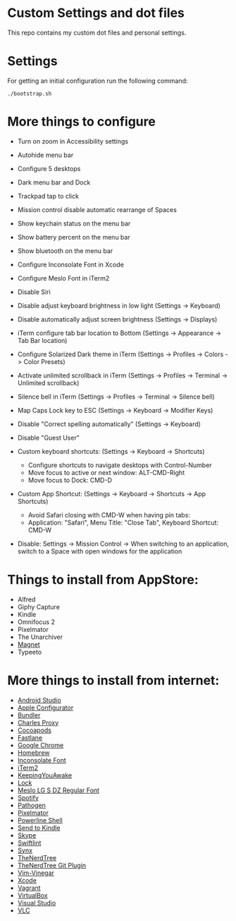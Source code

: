 # Custom Settings and dot files

This repo contains my custom dot files and personal settings.

# Settings

For getting an initial configuration run the following command:
```
./bootstrap.sh
```

# More things to configure

* Turn on zoom in Accessibility settings
* Autohide menu bar
* Configure 5 desktops
* Dark menu bar and Dock
* Trackpad tap to click
* Mission control disable automatic rearrange of Spaces
* Show keychain status on the menu bar
* Show battery percent on the menu bar
* Show bluetooth on the menu bar
* Configure Inconsolate Font in Xcode
* Configure Meslo Font in iTerm2
* Disable Siri
* Disable adjust keyboard brightness in low light (Settings -> Keyboard)
* Disable automatically adjust screen brightness (Settings -> Displays)
* iTerm configure tab bar location to Bottom (Settings -> Appearance -> Tab Bar location)
* Configure Solarized Dark theme in iTerm (Settings -> Profiles -> Colors -> Color Presets)
* Activate unlimited scrollback in iTerm (Settings -> Profiles -> Terminal -> Unlimited scrollback)
* Silence bell in iTerm (Settings -> Profiles -> Terminal -> Silence bell)
* Map Caps Lock key to ESC (Settings -> Keyboard -> Modifier Keys)
* Disable "Correct spelling automatically" (Settings -> Keyboard)
* Disable "Guest User"
* Custom keyboard shortcuts: (Settings -> Keyboard -> Shortcuts)
    - Configure shortcuts to navigate desktops with Control-Number
    - Move focus to active or next window: ALT-CMD-Right
    - Move focus to Dock: CMD-D
* Custom App Shortcut: (Settings -> Keyboard -> Shortcuts -> App Shortcuts)
    - Avoid Safari closing with CMD-W when having pin tabs:
    - Application: "Safari", Menu Title: "Close Tab", Keyboard Shortcut: CMD-W
        
* Disable: Settings -> Mission Control -> When switching to an application, switch to a Space with open windows for the application

# Things to install from AppStore:

* Alfred
* Giphy Capture
* Kindle
* Omnifocus 2
* Pixelmator
* The Unarchiver
* [Magnet](https://itunes.apple.com/ch/app/magnet/id441258766?mt=12&ign-mpt=uo%3D4)
* Typeeto

# More things to install from internet:

* [Android Studio](https://developer.android.com/studio)
* [Apple Configurator](https://developer.apple.com)
* [Bundler](http://bundler.io/)
* [Charles Proxy](https://www.charlesproxy.com)
* [Cocoapods](https://github.com/CocoaPods/CocoaPods)
* [Fastlane](https://github.com/fastlane/fastlane)
* [Google Chrome](https://www.google.com/chrome/)
* [Homebrew](http://brew.sh)
* [Inconsolate Font](https://fonts.google.com/specimen/Inconsolata)
* [iTerm2](https://www.iterm2.com)
* [KeepingYouAwake](https://github.com/newmarcel/KeepingYouAwake)
* [Lock](https://github.com/phelgo/Lock)
* [Meslo LG S DZ Regular Font](https://github.com/powerline/fonts/blob/master/Meslo%20Dotted/Meslo%20LG%20S%20DZ%20Regular%20for%20Powerline.ttf)
* [Spotify](https://www.spotify.com)
* [Pathogen](https://github.com/tpope/vim-pathogen)
* [Pixelmator](http://www.pixelmator.com)
* [Powerline Shell](https://github.com/banga/powerline-shell)
* [Send to Kindle](https://www.amazon.com/gp/sendtokindle/mac)
* [Skype](https://www.skype.com/en/)
* [Swiftlint](https://github.com/realm/SwiftLint)
* [Synx](https://github.com/venmo/synx)
* [TheNerdTree](http://vimawesome.com/plugin/nerdtree-red)
* [TheNerdTree Git Plugin](https://github.com/Xuyuanp/nerdtree-git-plugin)
* [Vim-Vinegar](https://github.com/dhruvasagar/vim-vinegar.git)
* [Xcode](https://developer.apple.com)
* [Vagrant](https://www.vagrantup.com/downloads.html)
* [VirtualBox](https://www.virtualbox.org/wiki/Downloads)
* [Visual Studio](https://www.visualstudio.com/downloads/)
* [VLC](http://www.videolan.org/vlc/index.html)

